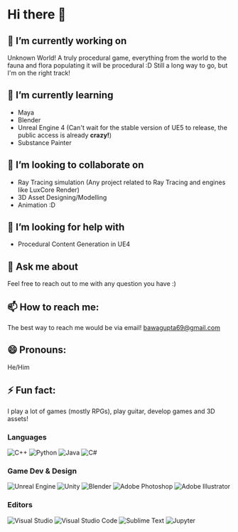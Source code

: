 # Hi there 👋

<!--
**VKG5/vkg5** is a ✨ _special_ ✨ repository because its `README.md` (this file) appears on your GitHub profile.

Here are some ideas to get you started:

- 🔭 I’m currently working on ...
- 🌱 I’m currently learning ...
- 👯 I’m looking to collaborate on ...
- 🤔 I’m looking for help with ...
- 💬 Ask me about ...
- 📫 How to reach me: ...
- 😄 Pronouns: ...
- ⚡ Fun fact: ...
-->

## 🔭 I’m currently working on

Unknown World! A truly procedural game, everything from the world to the fauna and flora populating it will be procedural :D Still a long way to go, but I'm on the right track!

## 🌱 I’m currently learning

- Maya
- Blender
- Unreal Engine 4 (Can't wait for the stable version of UE5 to release, the public access is already **crazy!**)
- Substance Painter


## 👯 I’m looking to collaborate on

- Ray Tracing simulation (Any project related to Ray Tracing and engines like LuxCore Render)
- 3D Asset Designing/Modelling
- Animation :D

## 🤔 I’m looking for help with

- Procedural Content Generation in UE4


## 💬 Ask me about

Feel free to reach out to me with any question you have :)

## 📫 How to reach me: 
The best way to reach me would be via email!
bawagupta69@gmail.com 

## 😄 Pronouns: 
He/Him

## ⚡ Fun fact: 
I play a lot of games (mostly RPGs), play guitar, develop games and 3D assets! 

### Languages	
<img alt="C++" src="https://img.shields.io/badge/c++-%2300599C.svg?style=for-the-badge&logo=c%2B%2B&logoColor=white"/> <img alt="Python" src="https://img.shields.io/badge/python-%2314354C.svg?style=for-the-badge&logo=python&logoColor=white"/> <img alt="Java" src="https://img.shields.io/badge/java-%23ED8B00.svg?style=for-the-badge&logo=java&logoColor=white"/> <img alt="C#" src="https://img.shields.io/badge/c%23-%23239120.svg?style=for-the-badge&logo=c-sharp&logoColor=white"/>

### Game Dev & Design
<img alt="Unreal Engine" src="https://img.shields.io/badge/unrealengine-%23313131.svg?style=for-the-badge&logo=unrealengine&logoColor=white"/> <img alt="Unity" src="https://img.shields.io/badge/unity-%23000000.svg?style=for-the-badge&logo=unity&logoColor=white"/> <img alt="Blender" src="https://img.shields.io/badge/blender-%23F5792A.svg?style=for-the-badge&logo=blender&logoColor=white"/> <img alt="Adobe Photoshop" src="https://img.shields.io/badge/adobephotoshop-%2331A8FF.svg?style=for-the-badge&logo=adobephotoshop&logoColor=white"/> <img alt="Adobe Illustrator" src="https://img.shields.io/badge/adobeillustrator-%23FF9A00.svg?style=for-the-badge&logo=adobeillustrator&logoColor=white"/>

### Editors
<img alt="Visual Studio" src="https://img.shields.io/badge/VisualStudio-5C2D91.svg?style=for-the-badge&logo=visual-studio&logoColor=white"/> <img alt="Visual Studio Code" src="https://img.shields.io/badge/VisualStudioCode-0078d7.svg?style=for-the-badge&logo=visual-studio-code&logoColor=white"/> <img alt="Sublime Text" src="https://img.shields.io/badge/sublime_text-%23575757.svg?style=for-the-badge&logo=sublime-text&logoColor=important"/> <img alt="Jupyter" src="https://img.shields.io/badge/Jupyter-%23F37626.svg?style=for-the-badge&logo=Jupyter&logoColor=white" />
